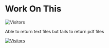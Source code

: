 # Work On This

![Visitors](https://api.visitorbadge.io/api/visitors?path=aasisodiya.go.golang-aws-operations.aws-s3.get-object&labelColor=%23ffa500&countColor=%23263759&labelStyle=upper)

Able to return text files but fails to return pdf files

[![Visitors](https://api.visitorbadge.io/api/visitors?path=aasisodiya.go&labelColor=%23ffa500&countColor=%23263759&labelStyle=upper)](https://visitorbadge.io/status?path=aasisodiya.go)
